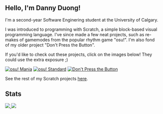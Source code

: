 ## Hello, I'm Danny Duong!

I'm a second-year Software Enginering student at the University of Calgary.

I was introduced to programming with Scratch, a simple block-based visual programming language. I've since made a few neat projects, such as re-makes of gamemodes from the popular rhythm game "osu!". I'm also fond of my older project "Don't Press the Button".

If you'd like to check out these projects, click on the images below! They could use the extra exposure ;)

[![osu! Mania](https://cdn2.scratch.mit.edu/get_image/project/320375459_144x108.png)](https://scratch.mit.edu/projects/320375459/)
[![osu! Standard](https://cdn2.scratch.mit.edu/get_image/project/379169248_144x108.png)](https://scratch.mit.edu/projects/379169248/)
[![Don't Press the Button](https://cdn2.scratch.mit.edu/get_image/project/66996900_144x108.png)](https://scratch.mit.edu/projects/66996900/)

See the rest of my Scratch projects [here](https://scratch.mit.edu/users/timhortonsyo/projects/).

## Stats

<a href="https://github.com/anuraghazra/github-readme-stats">
  <img  src="https://github-readme-stats.vercel.app/api?username=hectickiwi&show_icons=true&theme=slateorange" />
</a>
<a href="https://github.com/hectickiwi/github-readme-stats">
  <img align="top" src="https://github-readme-stats.vercel.app/api/top-langs/?username=hectickiwi&layout=compact&theme=slateorange" />
</a>
